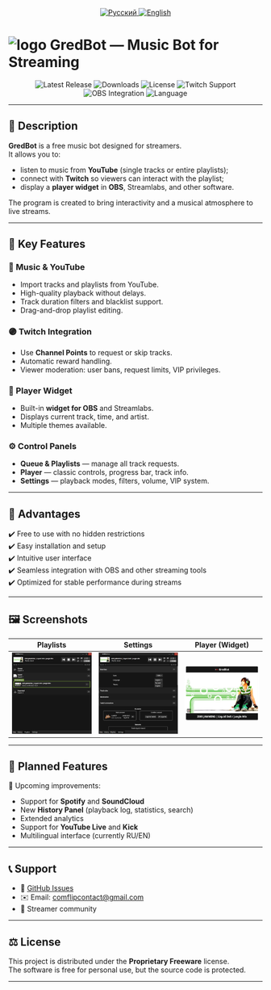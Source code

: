 <p align="center">
  <a href="./README.md">
    <img src="https://img.shields.io/badge/lang-Русский-blue?style=for-the-badge" alt="Русский">
  </a>
  <a href="./README.en.md">
    <img src="https://img.shields.io/badge/lang-English-red?style=for-the-badge" alt="English">
  </a>
</p>

# <img src="https://raw.githubusercontent.com/CoMFliP/gred-bot/refs/tags/v0.5.0/logo.ico" alt="logo" width="38" height="38"/> GredBot — Music Bot for Streaming

<p align="center">
  <img src="https://img.shields.io/github/v/release/CoMFliP/gred-bot?style=for-the-badge&color=brightgreen" alt="Latest Release">
  <img src="https://img.shields.io/github/downloads/CoMFliP/gred-bot/total?style=for-the-badge&color=blue" alt="Downloads">
  <img src="https://img.shields.io/badge/License-Proprietary%20Freeware-orange?style=for-the-badge" alt="License">
  <img src="https://img.shields.io/badge/Twitch-Supported-9146FF?style=for-the-badge&logo=twitch&logoColor=white" alt="Twitch Support">
  <img src="https://img.shields.io/badge/OBS-Integration-302E31?style=for-the-badge&logo=obsstudio&logoColor=white" alt="OBS Integration">
  <img src="https://img.shields.io/badge/Language-Russian%20%7C%20English-red?style=for-the-badge" alt="Language">
</p>

---

## 📖 Description

**GredBot** is a free music bot designed for streamers.  
It allows you to:
- listen to music from **YouTube** (single tracks or entire playlists);
- connect with **Twitch** so viewers can interact with the playlist;
- display a **player widget** in **OBS**, Streamlabs, and other software.

The program is created to bring interactivity and a musical atmosphere to live streams.

---

## 🌟 Key Features

### 🎼 Music & YouTube
- Import tracks and playlists from YouTube.
- High-quality playback without delays.
- Track duration filters and blacklist support.
- Drag-and-drop playlist editing.

### 🟣 Twitch Integration
- Use **Channel Points** to request or skip tracks.
- Automatic reward handling.
- Viewer moderation: user bans, request limits, VIP privileges.

### 🎥 Player Widget
- Built-in **widget for OBS** and Streamlabs.
- Displays current track, time, and artist.
- Multiple themes available.

### ⚙️ Control Panels
- **Queue & Playlists** — manage all track requests.
- **Player** — classic controls, progress bar, track info.
- **Settings** — playback modes, filters, volume, VIP system.

---

## 🚀 Advantages

✔️ Free to use with no hidden restrictions  
✔️ Easy installation and setup  
✔️ Intuitive user interface  
✔️ Seamless integration with OBS and other streaming tools  
✔️ Optimized for stable performance during streams

---

## 🖼️ Screenshots
| Playlists | Settings | Player (Widget) |
|-------------------------------------------------------------------------------------------------------------------------------------------------------------------------------------|-------------------------------------------------------------------------------------------------------------------------------------------------------------------------------------|-------------------------------------------------------------------------------------------------------------------------------------------------------------------------------------|
| <a href="https://raw.githubusercontent.com/CoMFliP/gred-bot/main/screens/1.png"><img src="https://raw.githubusercontent.com/CoMFliP/gred-bot/main/screens/1.png" alt="screen"/></a> | <a href="https://raw.githubusercontent.com/CoMFliP/gred-bot/main/screens/2.png"><img src="https://raw.githubusercontent.com/CoMFliP/gred-bot/main/screens/2.png" alt="screen"/></a> | <a href="https://raw.githubusercontent.com/CoMFliP/gred-bot/main/screens/3.png"><img src="https://raw.githubusercontent.com/CoMFliP/gred-bot/main/screens/3.png" alt="screen"/></a> |

---

## 🔮 Planned Features

📌 Upcoming improvements:
- Support for **Spotify** and **SoundCloud**
- New **History Panel** (playback log, statistics, search)
- Extended analytics
- Support for **YouTube Live** and **Kick**
- Multilingual interface (currently RU/EN)

---

## 📞 Support

- 📌 [GitHub Issues](https://github.com/CoMFliP/gred-bot/issues/new)
- ✉️ Email: [comflipcontact@gmail.com](mailto:comflipcontact@gmail.com)
- 💬 Streamer community

---

## ⚖️ License

This project is distributed under the **Proprietary Freeware** license.  
The software is free for personal use, but the source code is protected.

---